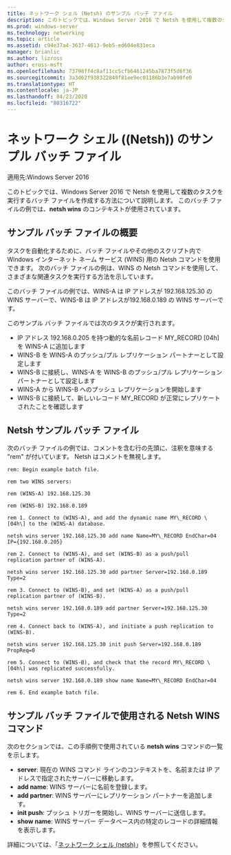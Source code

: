 ```yaml
---
title: ネットワーク シェル (Netsh) のサンプル バッチ ファイル
description: このトピックでは、Windows Server 2016 で Netsh を使用して複数のタスクを実行するバッチ ファイルを作成する方法について説明します。
ms.prod: windows-server
ms.technology: networking
ms.topic: article
ms.assetid: c94e37a4-3637-4613-9eb5-ed604e831eca
manager: brianlic
ms.author: lizross
author: eross-msft
ms.openlocfilehash: 73798ff4c8af11cc5cfb6461245ba7873f5d6f36
ms.sourcegitcommit: 3a3d62f938322849f81ee9ec01186b3e7ab90fe0
ms.translationtype: HT
ms.contentlocale: ja-JP
ms.lasthandoff: 04/23/2020
ms.locfileid: "80316722"
---
```

# <a name="network-shell-netsh-example-batch-file"></a>ネットワーク シェル (\(Netsh\)) のサンプル バッチ ファイル

適用先:Windows Server 2016

このトピックでは、Windows Server 2016 で Netsh を使用して複数のタスクを実行するバッチ ファイルを作成する方法について説明します。 このバッチ ファイルの例では、**netsh wins** のコンテキストが使用されています。

## <a name="example-batch-file-overview"></a>サンプル バッチ ファイルの概要

タスクを自動化するために、バッチ ファイルやその他のスクリプト内で Windows インターネット ネーム サービス \(WINS\) 用の Netsh コマンドを使用できます。 次のバッチ ファイルの例は、WINS の Netsh コマンドを使用して、さまざまな関連タスクを実行する方法を示しています。

このバッチ ファイルの例では、WINS\-A は IP アドレスが 192.168.125.30 の WINS サーバーで、WINS\-B は IP アドレスが192.168.0.189 の WINS サーバーです。

このサンプル バッチ ファイルでは次のタスクが実行されます。

- IP アドレス 192.168.0.205 を持つ動的な名前レコード MY\_RECORD \[04h\] を WINS\-A に追加します
- WINS\-B を WINS\-A のプッシュ/プル レプリケーション パートナーとして設定します
- WINS\-B に接続し、WINS\-A を WINS\-B のプッシュ/プル レプリケーション パートナーとして設定します
- WINS\-A から WINS\-B へのプッシュ レプリケーションを開始します
- WINS\-B に接続して、新しいレコード MY\_RECORD が正常にレプリケートされたことを確認します

## <a name="netsh-example-batch-file"></a>Netsh サンプル バッチ ファイル

次のバッチ ファイルの例では、コメントを含む行の先頭に、注釈を意味する "rem" が付いています。 Netsh はコメントを無視します。

    rem: Begin example batch file.
    
    rem two WINS servers:
    
    rem (WINS-A) 192.168.125.30
    
    rem (WINS-B) 192.168.0.189
    
    rem 1. Connect to (WINS-A), and add the dynamic name MY\_RECORD \[04h\] to the (WINS-A) database.
    
    netsh wins server 192.168.125.30 add name Name=MY\_RECORD EndChar=04 IP={192.168.0.205}
    
    rem 2. Connect to (WINS-A), and set (WINS-B) as a push/pull replication partner of (WINS-A).
    
    netsh wins server 192.168.125.30 add partner Server=192.168.0.189 Type=2
    
    rem 3. Connect to (WINS-B), and set (WINS-A) as a push/pull replication partner of (WINS-B).
    
    netsh wins server 192.168.0.189 add partner Server=192.168.125.30 Type=2
    
    rem 4. Connect back to (WINS-A), and initiate a push replication to (WINS-B).
    
    netsh wins server 192.168.125.30 init push Server=192.168.0.189 PropReq=0
    
    rem 5. Connect to (WINS-B), and check that the record MY\_RECORD \[04h\] was replicated successfully.
    
    netsh wins server 192.168.0.189 show name Name=MY\_RECORD EndChar=04
    
    rem 6. End example batch file.

## <a name="netsh-wins-commands-used-in-the-example-batch-file"></a>サンプル バッチ ファイルで使用される Netsh WINS コマンド

次のセクションでは、この手順例で使用されている **netsh wins** コマンドの一覧を示します。

- **server**: 現在の WINS コマンド ラインのコンテキストを、名前または IP アドレスで指定されたサーバーに移動します。
- **add name**: WINS サーバーに名前を登録します。
- **add partner**: WINS サーバーにレプリケーション パートナーを追加します。
- **init push**: プッシュ トリガーを開始し、WINS サーバーに送信します。
- **show name**: WINS サーバー データベース内の特定のレコードの詳細情報を表示します。  

詳細については、「[ネットワーク シェル (netsh)](netsh.md)」を参照してください。
